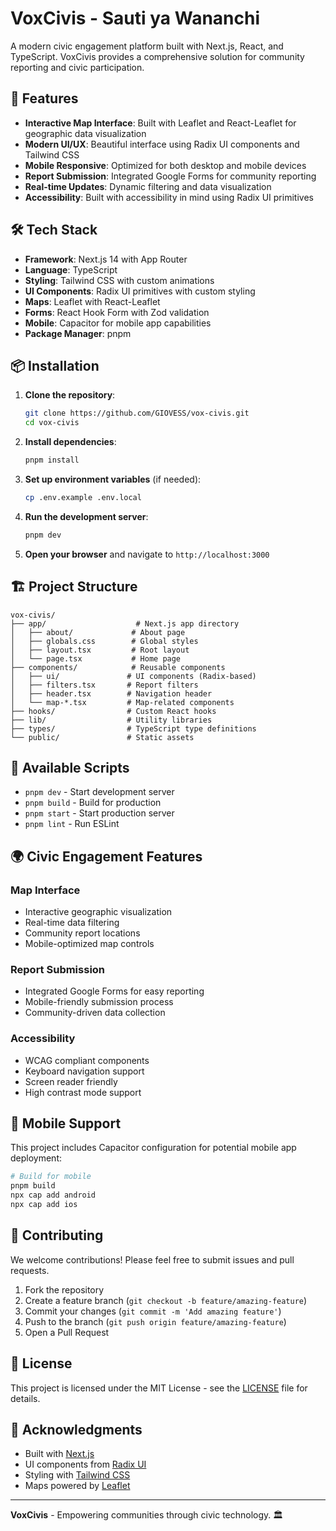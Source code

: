 # VoxCivis - Sauti ya Wananchi

A modern civic engagement platform built with Next.js, React, and TypeScript. VoxCivis provides a comprehensive solution for community reporting and civic participation.

## 🚀 Features

- **Interactive Map Interface**: Built with Leaflet and React-Leaflet for geographic data visualization
- **Modern UI/UX**: Beautiful interface using Radix UI components and Tailwind CSS
- **Mobile Responsive**: Optimized for both desktop and mobile devices
- **Report Submission**: Integrated Google Forms for community reporting
- **Real-time Updates**: Dynamic filtering and data visualization
- **Accessibility**: Built with accessibility in mind using Radix UI primitives

## 🛠️ Tech Stack

- **Framework**: Next.js 14 with App Router
- **Language**: TypeScript
- **Styling**: Tailwind CSS with custom animations
- **UI Components**: Radix UI primitives with custom styling
- **Maps**: Leaflet with React-Leaflet
- **Forms**: React Hook Form with Zod validation
- **Mobile**: Capacitor for mobile app capabilities
- **Package Manager**: pnpm

## 📦 Installation

1. **Clone the repository**:
   ```bash
   git clone https://github.com/GIOVESS/vox-civis.git
   cd vox-civis
   ```

2. **Install dependencies**:
   ```bash
   pnpm install
   ```

3. **Set up environment variables** (if needed):
   ```bash
   cp .env.example .env.local
   ```

4. **Run the development server**:
   ```bash
   pnpm dev
   ```

5. **Open your browser** and navigate to `http://localhost:3000`

## 🏗️ Project Structure

```
vox-civis/
├── app/                    # Next.js app directory
│   ├── about/             # About page
│   ├── globals.css        # Global styles
│   ├── layout.tsx         # Root layout
│   └── page.tsx           # Home page
├── components/            # Reusable components
│   ├── ui/               # UI components (Radix-based)
│   ├── filters.tsx       # Report filters
│   ├── header.tsx        # Navigation header
│   └── map-*.tsx         # Map-related components
├── hooks/                # Custom React hooks
├── lib/                  # Utility libraries
├── types/                # TypeScript type definitions
└── public/               # Static assets
```

## 🎯 Available Scripts

- `pnpm dev` - Start development server
- `pnpm build` - Build for production
- `pnpm start` - Start production server
- `pnpm lint` - Run ESLint

## 🌍 Civic Engagement Features

### Map Interface
- Interactive geographic visualization
- Real-time data filtering
- Community report locations
- Mobile-optimized map controls

### Report Submission
- Integrated Google Forms for easy reporting
- Mobile-friendly submission process
- Community-driven data collection

### Accessibility
- WCAG compliant components
- Keyboard navigation support
- Screen reader friendly
- High contrast mode support

## 📱 Mobile Support

This project includes Capacitor configuration for potential mobile app deployment:

```bash
# Build for mobile
pnpm build
npx cap add android
npx cap add ios
```

## 🤝 Contributing

We welcome contributions! Please feel free to submit issues and pull requests.

1. Fork the repository
2. Create a feature branch (`git checkout -b feature/amazing-feature`)
3. Commit your changes (`git commit -m 'Add amazing feature'`)
4. Push to the branch (`git push origin feature/amazing-feature`)
5. Open a Pull Request

## 📄 License

This project is licensed under the MIT License - see the [LICENSE](LICENSE) file for details.

## 🙏 Acknowledgments

- Built with [Next.js](https://nextjs.org/)
- UI components from [Radix UI](https://www.radix-ui.com/)
- Styling with [Tailwind CSS](https://tailwindcss.com/)
- Maps powered by [Leaflet](https://leafletjs.com/)

---

**VoxCivis** - Empowering communities through civic technology. 🏛️ 